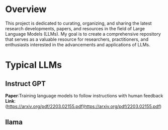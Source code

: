 # Overview
This project is dedicated to curating, organizing, and sharing the latest research developments, papers, and resources in the field of Large Language Models (LLMs). My goal is to create a comprehensive repository that serves as a valuable resource for researchers, practitioners, and enthusiasts interested in the advancements and applications of LLMs.

# Typical LLMs
## Instruct GPT
**Paper**:Training language models to follow instructions with human feedback
**Link**: (https://arxiv.org/pdf/2203.02155.pdf)https://arxiv.org/pdf/2203.02155.pdf)
## llama
